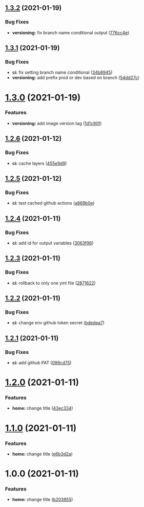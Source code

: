 ## [1.3.2](https://github.com/raffaele-filiberti/ssg-test/compare/v1.3.1...v1.3.2) (2021-01-19)


### Bug Fixes

* **versioning:** fix branch name conditional output ([776cc4e](https://github.com/raffaele-filiberti/ssg-test/commit/776cc4ef6df8c58bd7c20e8d7553a45ce0d8298b))

## [1.3.1](https://github.com/raffaele-filiberti/ssg-test/compare/v1.3.0...v1.3.1) (2021-01-19)


### Bug Fixes

* **ci:** fix setting branch name conditional ([34b8945](https://github.com/raffaele-filiberti/ssg-test/commit/34b89458910bc818e3d07847130b5c0f091eb3ab))
* **versioning:** add prefix prod or dev based on branch ([54dd27c](https://github.com/raffaele-filiberti/ssg-test/commit/54dd27c4f91b0d4ce0702b00186b0ca84025fd8b))

# [1.3.0](https://github.com/raffaele-filiberti/ssg-test/compare/v1.2.6...v1.3.0) (2021-01-19)


### Features

* **versioning:** add image version tag ([1d1c90f](https://github.com/raffaele-filiberti/ssg-test/commit/1d1c90f0e7bb84ead1ba6b870bb842c6313ce0da))

## [1.2.6](https://github.com/raffaele-filiberti/ssg-test/compare/v1.2.5...v1.2.6) (2021-01-12)


### Bug Fixes

* **ci:** cache layers ([455e9d9](https://github.com/raffaele-filiberti/ssg-test/commit/455e9d92cde64cb16f6b3a89c8f784a4ac05262a))

## [1.2.5](https://github.com/raffaele-filiberti/ssg-test/compare/v1.2.4...v1.2.5) (2021-01-12)


### Bug Fixes

* **ci:** test cached github actions ([a869b0e](https://github.com/raffaele-filiberti/ssg-test/commit/a869b0ee4af8ad162470d392b0dc143ca8ea8b6a))

## [1.2.4](https://github.com/raffaele-filiberti/ssg-test/compare/v1.2.3...v1.2.4) (2021-01-11)


### Bug Fixes

* **ci:** add id for output variables ([3063f96](https://github.com/raffaele-filiberti/ssg-test/commit/3063f96c9d087584e9f03d8c7e73f7d47b3c9bdd))

## [1.2.3](https://github.com/raffaele-filiberti/ssg-test/compare/v1.2.2...v1.2.3) (2021-01-11)


### Bug Fixes

* **ci:** rollback to only one yml file ([2871622](https://github.com/raffaele-filiberti/ssg-test/commit/28716227ac171c0ea3fff835838e97bdceeccce8))

## [1.2.2](https://github.com/raffaele-filiberti/ssg-test/compare/v1.2.1...v1.2.2) (2021-01-11)


### Bug Fixes

* **ci:** change env github token secret ([bdedea7](https://github.com/raffaele-filiberti/ssg-test/commit/bdedea7a8aa4d7af498d46f923afbaefebda6154))

## [1.2.1](https://github.com/raffaele-filiberti/ssg-test/compare/v1.2.0...v1.2.1) (2021-01-11)


### Bug Fixes

* **ci:** add github PAT ([099cd75](https://github.com/raffaele-filiberti/ssg-test/commit/099cd755bd5de8c900567acec87550d062043580))

# [1.2.0](https://github.com/raffaele-filiberti/ssg-test/compare/v1.1.0...v1.2.0) (2021-01-11)


### Features

* **home:** change title ([43ec334](https://github.com/raffaele-filiberti/ssg-test/commit/43ec33483ddf8eaed34dbc298e8a2709023dee48))

# [1.1.0](https://github.com/raffaele-filiberti/ssg-test/compare/v1.0.0...v1.1.0) (2021-01-11)


### Features

* **home:** change title ([e6b3d2a](https://github.com/raffaele-filiberti/ssg-test/commit/e6b3d2aeb1777a9063f1af689d6896330eacb6ca))

# 1.0.0 (2021-01-11)


### Features

* **home:** change title ([b203855](https://github.com/raffaele-filiberti/ssg-test/commit/b2038553b4d0b802597460b4595d575f49876c23))
